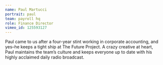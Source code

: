 ```yaml
---
name: Paul Martucci
portrait: paul
team: payroll hq
role: Finance Director
vimeo_id: 125593127
---
```


Paul came to us after a four-year stint working in corporate accounting, and yes–he keeps a tight ship at The Future Project. A crazy creative at heart, Paul maintains the team’s culture and keeps everyone up to date with his highly acclaimed daily radio broadcast.